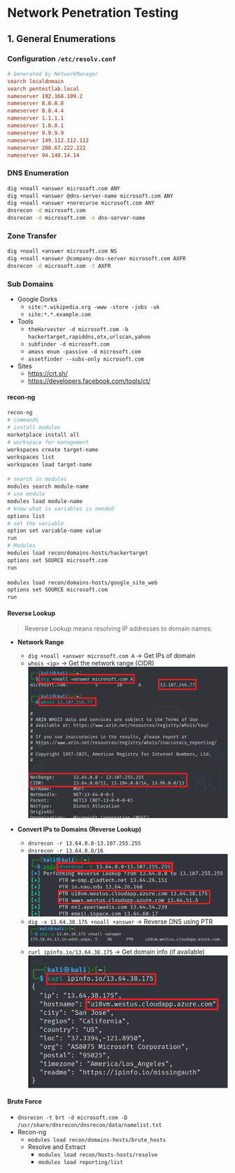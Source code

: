 # Network Penetration Testing

## 1. General Enumerations

### Configuration `/etc/resolv.conf`

```conf
# Generated by NetworkManager
search localdomain
search pentestlab.local
nameserver 192.168.109.2
nameserver 8.8.8.8
nameserver 8.8.4.4
nameserver 1.1.1.1
nameserver 1.0.0.1
nameserver 9.9.9.9
nameserver 149.112.112.112
nameserver 208.67.222.222
nameserver 94.140.14.14
```

### DNS Enumeration
```bash
dig +noall +answer microsoft.com ANY
dig +noall +answer @dns-server-name microsoft.com ANY
dig +noall +answer +norecurse microsoft.com ANY
dnsrecon -d microsoft.com
dnsrecon -d microsoft.com -n dns-server-name
```
### Zone Transfer
```bash
dig +noall +answer microsoft.com NS
dig +noall +answer @company-dns-server microsoft.com AXFR
dnsrecon -d microsoft.com -t AXFR
```
### Sub Domains
- Google Dorks
    - `site:*.wikipedia.org -www -store -jobs -uk`
    - `site:*.*.example.com`
- Tools
    - `theHarvester -d microsoft.com -b hackertarget,rapiddns,otx,urlscan,yahoo`
    - ` subfinder -d microsoft.com `
    - `amass enum -passive -d microsoft.com`
    - `assetfinder --subs-only microsoft.com`
- Sites
    - https://crt.sh/
    - https://developers.facebook.com/tools/ct/

#### recon-ng
```bash
recon-ng
# commands
# install modules
marketplace install all
# workspace for management 
workspaces create target-name
workspaces list
workspaces load target-name

# search in modules
modules search module-name
# use module
modules load module-name
# know what is variables is needed
options list
# set the variable
option set variable-name value
run
# Modules 
modules load recon/domains-hosts/hackertarget
options set SOURCE microsoft.com
run

modules load recon/domains-hosts/google_site_web
options set SOURCE microsoft.com
run

```
#### Reverse Lookup
> Reverse Lookup means resolving IP addresses to domain names.

- **Network Range**
    - `dig +noall +answer microsoft.com A` → Get IPs of domain
    - `whois <ip>` → Get the network range (CIDR)
    ![alt text](images/network-range.png)

- **Convert IPs to Domains (Reverse Lookup)**
    - `dnsrecon -r 13.64.0.0-13.107.255.255`
    - `dnsrecon -r 13.64.0.0/16`
    ![alt text](images/ReverseLookup-dnsrecon.png)
    - `dig -x 13.64.38.175 +noall +answer` → Reverse DNS using PTR
    ![alt text](images/ReverseLookup-dig.png)
    - `curl ipinfo.io/13.64.38.175` → Get domain info (if available)
    ![alt text](images/ReverseLookup-curl.png)

#### Brute Force
- `dnsrecon -t brt -d microsoft.com -D /usr/share/dnsrecon/dnsrecon/data/namelist.txt`
- Recon-ng
    - `modules load recon/domains-hosts/brute_hosts`
    - Resolve and Extract
        - `modules load recon/hosts-hosts/resolve`
        - `modules load reporting/list` 

